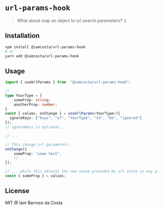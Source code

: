 # `url-params-hook`

> What about map an object to url search parameters? :)

## Installation

```bash
npm install @iamcosta/url-params-hook
# or
yarn add @iamcosta/url-params-hook
```

## Usage

```ts
import { useUrlParams } from  "@iamcosta/url-params-hook";

// ...
type YourType = {
    someProp: string;
    anotherProp: number;
}
const { values, onChange } = useUrlParams<YourType>({
  ignoreKeys: ["keys", "of", "YourType", "to", "be", "ignored"]
});
// ignoreKeys is optional...

// ...

// This change url parameters...
onChange({
    someProp: "some text",
    // ...
});

// ... while this obtains the new value provided by url state in any place
const { someProp } = values;
```

## License

MIT @ Iam Barroso da Costa

